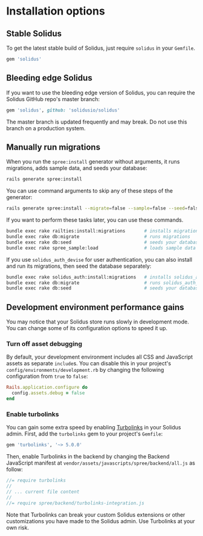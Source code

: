 # Installation options

## Stable Solidus

To get the latest stable build of Solidus, just require `solidus` in your
`Gemfile`.

```ruby
gem 'solidus'
```

## Bleeding edge Solidus

If you want to use the bleeding edge version of Solidus, you can require the 
Solidus GitHub repo's master branch: 

```ruby
gem 'solidus', github: 'solidusio/solidus'
```

The master branch is updated frequently and may break. Do not use this branch on
a production system. 

## Manually run migrations 

When you run the `spree:install` generator without arguments, it runs
migrations, adds sample data, and seeds your database:

```bash
rails generate spree:install
```

You can use command arguments to skip any of these steps of the generator:

```bash
rails generate spree:install --migrate=false --sample=false --seed=false
```

If you want to perform these tasks later, you can use these commands.

```bash
bundle exec rake railties:install:migrations       # installs migrations
bundle exec rake db:migrate                        # runs migrations
bundle exec rake db:seed                           # seeds your database
bundle exec rake spree_sample:load                 # loads sample data
```

If you use `solidus_auth_devise` for user authentication, you can also install
and run its migrations, then seed the database separately:

```bash
bundle exec rake solidus_auth:install:migrations   # installs solidus_auth_devise migrations
bundle exec rake db:migrate                        # runs solidus_auth_devise migrations
bundle exec rake db:seed                           # seeds your database
```

## Development environment performance gains

You may notice that your Solidus store runs slowly in development mode. You can
change some of its configuration options to speed it up.

### Turn off asset debugging

By default, your development environment includes all CSS and JavaScript assets
as separate `include`s. You can disable this in your project's
`config/environments/development.rb` by changing the following configuration
from `true` to `false`:

```ruby
Rails.application.configure do
  config.assets.debug = false
end
```

### Enable turbolinks

You can gain some extra speed by enabling [Turbolinks][turbolinks] in your
Solidus admin. First, add the `turbolinks` gem to your project's `Gemfile`:

```ruby
gem 'turbolinks', '~> 5.0.0'
```

Then, enable Turbolinks in the backend by changing the Backend
JavaScript manifest at `vendor/assets/javascripts/spree/backend/all.js`
as follow:

```js
//= require turbolinks
//
// ... current file content
//
//= require spree/backend/turbolinks-integration.js
```

Note that Turbolinks can break your custom Solidus extensions or other
customizations you have made to the Solidus admin. Use Turbolinks at your own
risk.

[turbolinks]: https://github.com/turbolinks/turbolinks
